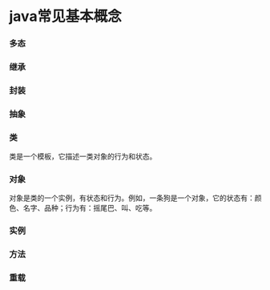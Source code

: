 # java常见基本概念
### 多态
### 继承
### 封装
### 抽象
### 类
类是一个模板，它描述一类对象的行为和状态。
### 对象
对象是类的一个实例，有状态和行为。例如，一条狗是一个对象，它的状态有：颜色、名字、品种；行为有：摇尾巴、叫、吃等。
### 实例
### 方法
### 重载